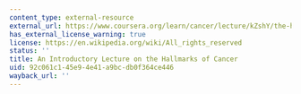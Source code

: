 ```yaml
---
content_type: external-resource
external_url: https://www.coursera.org/learn/cancer/lecture/kZshY/the-human-cell-and-cellular-hallmarks-cancer-6-8
has_external_license_warning: true
license: https://en.wikipedia.org/wiki/All_rights_reserved
status: ''
title: An Introductory Lecture on the Hallmarks of Cancer
uid: 92c061c1-45e9-4e41-a9bc-db0f364ce446
wayback_url: ''
---
```


